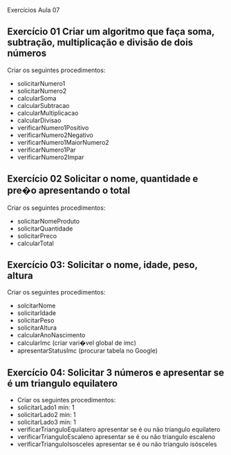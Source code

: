 Exercícios Aula 07

## Exercício 01 Criar um algoritmo que faça soma, subtração, multiplicação e divisão de dois números
Criar os seguintes procedimentos:
- solicitarNumero1
- solicitarNumero2
- calcularSoma
- calcularSubtracao
- calcularMultiplicacao
- calcularDivisao
- verificarNumero1Positivo
- verificarNumero2Negativo
- verificarNumero1MaiorNumero2
- verificarNumero1Par
- verificarNumero2Impar

## Exercício 02 Solicitar o nome, quantidade e pre�o apresentando o total
Criar os seguintes procedimentos:
- solicitarNomeProduto
- solicitarQuantidade
- solicitarPreco
- calcularTotal

## Exercício 03: Solicitar o nome, idade, peso, altura
Criar os seguintes procedimentos:
- solcitarNome
- solicitarIdade
- solicitarPeso
- solicitarAltura
- calcularAnoNascimento
- calcularImc (criar vari�vel global de imc)
- apresentarStatusImc (procurar tabela no Google)

## Exercício 04: Solicitar 3 números e apresentar se é um triangulo equilatero
- Criar os seguintes procedimentos: 
- solicitarLado1 min: 1
- solicitarLado2 min: 1
- solicitarLado3 min: 1
- verificarTrianguloEquilatero apresentar se é ou não triangulo equilatero
- verificarTrianguloEscaleno apresentar se é ou não triangulo escaleno
- verificarTrianguloIsosceles apresentar se é ou não triangulo isósceles

